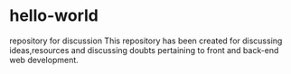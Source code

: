 # hello-world
repository for discussion
This repository has been created for discussing ideas,resources and discussing doubts pertaining to front and back-end web development.
